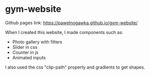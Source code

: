 # gym-website

Github pages link: https://pawelnogawka.github.io/gym-website/

When I created this website, I made components such as:
- Photo gallery with filters
- Slider in css
- Counter in js
- Animated inputs

I also used the css "clip-path" property and gradients to get shapes.
